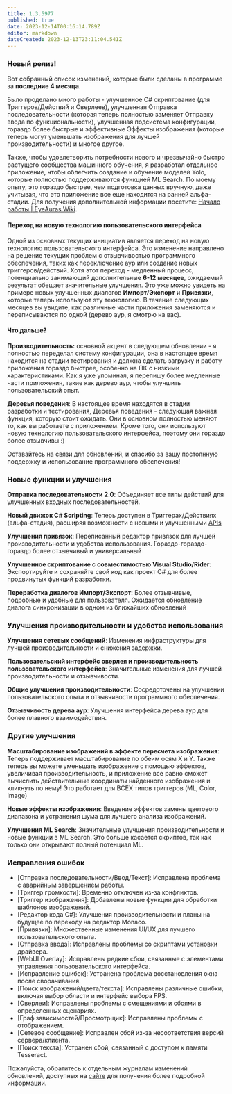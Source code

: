 ```yaml
---
title: 1.3.5977
published: true
date: 2023-12-14T00:16:14.789Z
editor: markdown
dateCreated: 2023-12-13T23:11:04.541Z
---
```

### Новый релиз!

Вот собранный список изменений, которые были сделаны в программе за **последние 4 месяца**.

Было проделано много работы - улучшенное C# скриптование (для Триггеров/Действий и Оверлеев), улучшенная Отправка последовательности (которая теперь полностью заменяет Отправку ввода по функциональности), улучшенная подсистема конфигурации, гораздо более быстрые и эффективные Эффекты изображения (которые теперь могут уменьшать изображения для лучшей производительности) и многое другое.

Также, чтобы удовлетворить потребности нового и чрезвычайно быстро растущего сообщества машинного обучения, я разработал отдельное приложение, чтобы облегчить создание и обучение моделей Yolo, которые полностью поддерживаются функцией ML Search. По моему опыту, это гораздо быстрее, чем подготовка данных вручную, даже учитывая, что это приложение все еще находится на ранней альфа-стадии. Для получения дополнительной информации посетите: [Начало работы | EyeAuras Wiki](https://wiki.eyeauras.net/en/CVATAAT/getting-started).

#### Переход на новую технологию пользовательского интерфейса

Одной из основных текущих инициатив является переход на новую технологию пользовательского интерфейса. Это изменение направлено на решение текущих проблем с отзывчивостью программного обеспечения, таких как переключение аур или создание новых триггеров/действий. Хотя этот переход - медленный процесс, потенциально занимающий дополнительные **6-12 месяцев**, ожидаемый результат обещает значительные улучшения. Это уже можно увидеть на примере новых улучшенных диалогов **Импорт/Экспорт** и **Привязки**, которые теперь используют эту технологию. В течение следующих месяцев вы увидите, как различные части приложения заменяются и переписываются по одной (дерево аур, я смотрю на вас).

#### Что дальше?

**Производительность:** основной акцент в следующем обновлении - я полностью переделал систему конфигурации, она в настоящее время находится на стадии тестирования и должна сделать загрузку и работу приложения гораздо быстрее, особенно на ПК с низкими характеристиками. Как я уже упоминал, я перепишу более медленные части приложения, такие как дерево аур, чтобы улучшить пользовательский опыт.

**Деревья поведения**: В настоящее время находятся в стадии разработки и тестирования, Деревья поведения - следующая важная функция, которую стоит ожидать. Они в основном полностью меняют то, как вы работаете с приложением. Кроме того, они используют новую технологию пользовательского интерфейса, поэтому они гораздо более отзывчивы :)

Оставайтесь на связи для обновлений, и спасибо за вашу постоянную поддержку и использование программного обеспечения!

### Новые функции и улучшения

**Отправка последовательности 2.0**: Объединяет все типы действий для улучшенных входных последовательностей.

**Новый движок C# Scripting**: Теперь доступен в Триггерах/Действиях (альфа-стадия), расширяя возможности с новыми и улучшенными [APIs](https://docs.eyeauras.net/)

**Улучшения привязок**: Переписанный редактор привязок для лучшей производительности и удобства использования. Гораздо-гораздо-гораздо более отзывчивый и универсальный

**Улучшенное скриптование с совместимостью Visual Studio/Rider**: Экспортируйте и сохраняйте свой код как проект C# для более продвинутых функций разработки.

**Переработка диалогов Импорт/Экспорт**: Более отзывчивые, подробные и удобные для пользователя. Ожидается обновление диалога синхронизации в одном из ближайших обновлений

### Улучшения производительности и удобства использования

**Улучшения сетевых сообщений**: Изменения инфраструктуры для лучшей производительности и снижения задержки.

**Пользовательский интерфейс оверлея и производительность пользовательского интерфейса**: Значительные изменения для лучшей производительности и отзывчивости.

**Общие улучшения производительности**: Сосредоточены на улучшении пользовательского опыта и отзывчивости программного обеспечения.

**Отзывчивость дерева аур**: Улучшения интерфейса дерева аур для более плавного взаимодействия.

### Другие улучшения

**Масштабирование изображений в эффекте пересчета изображения**: Теперь поддерживает масштабирование по обеим осям X и Y. Также теперь вы можете уменьшать изображение с помощью эффектов, увеличивая производительность, и приложение все равно сможет вычислить действительные координаты найденного изображения и кликнуть по нему! Это работает для ВСЕХ типов триггеров (ML, Color, Image)

**Новые эффекты изображения**: Введение эффектов замены цветового диапазона и устранения шума для лучшего анализа изображений.

**Улучшения ML Search**: Значительные улучшения производительности и новые функции в ML Search. Это больше касается скриптов, так как только они открывают полный потенциал ML.

### Исправления ошибок

- [Отправка последовательности/Ввод/Текст]: Исправлена проблема с аварийным завершением работы.
- [Триггер громкости]: Временно отключен из-за конфликтов.
- [Триггер изображения]: Добавлены новые функции для обработки шаблонов изображений.
- [Редактор кода C#]: Улучшения производительности и планы на будущее по переходу на редактор Monaco.
- [Привязки]: Множественные изменения UI/UX для лучшего пользовательского опыта.
- [Отправка ввода]: Исправлены проблемы со скриптами установки драйвера.
- [WebUI Overlay]: Исправлены редкие сбои, связанные с элементами управления пользовательского интерфейса.
- [Исправление ошибок]: Устранена проблема восстановления окна после сворачивания.
- [Поиск изображений/цвета/текста]: Исправлены различные ошибки, включая выбор области и интерфейс выбора FPS.
- [Оверлеи]: Исправлены проблемы с смещениями и сбоями в определенных сценариях.
- [Граф зависимостей/Просмотрщик]: Исправлены проблемы с отображением.
- [Сетевое сообщение]: Исправлен сбой из-за несоответствия версий сервера/клиента.
- [Поиск текста]: Устранен сбой, связанный с доступом к памяти Tesseract.

Пожалуйста, обратитесь к отдельным журналам изменений обновлений, доступных на [сайте](https://eyeauras.net/download) для получения более подробной информации.
